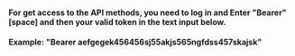 #### For get access to the API methods, you need to log in and Enter "Bearer" [space] and then your valid token in the text input below.

#### Example: "Bearer aefgegek456456sj55akjs565ngfdss457skajsk"
